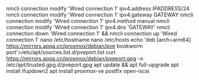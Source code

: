nmcli connection modify 'Wired connection 1' ipv4.address IPADDRESS/24
nmcli connection modify 'Wired connection 1' ipv4.gateway GATEWAY
nmcli connection modify 'Wired connection 1' ipv4.method manual
nmcli connection modify 'Wired connection 1' ipv4.dns 'GATEWAY'
nmcli connection down 'Wired connection 1' && nmcli connection up 'Wired connection 1'
nano /etc/hostname
nano /etc/hosts
echo 'deb [arch=arm64] https://mirrors.apqa.cn/proxmox/debian/pve bookworm port'>/etc/apt/sources.list.d/pveport.list
curl https://mirrors.apqa.cn/proxmox/debian/pveport.gpg -o /etc/apt/trusted.gpg.d/pveport.gpg 
apt update && apt full-upgrade
apt install ifupdown2
apt install proxmox-ve postfix open-iscsi



